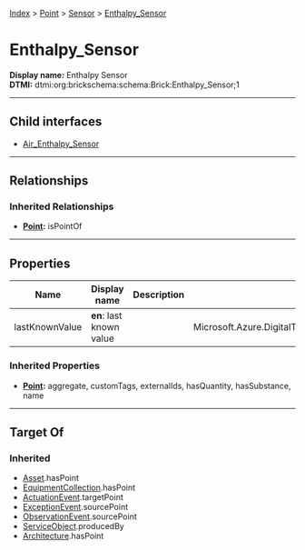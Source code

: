 [Index](../../../index.md) > [Point](../../Point.md) > [Sensor](../Sensor.md) > [Enthalpy_Sensor](#)
# Enthalpy_Sensor

**Display name:** Enthalpy Sensor<br />
**DTMI:** dtmi:org:brickschema:schema:Brick:Enthalpy_Sensor;1

---

## Child interfaces
* [Air_Enthalpy_Sensor](Air_Enthalpy_Sensor/Air_Enthalpy_Sensor.md)

---

## Relationships

### Inherited Relationships
* **[Point](../../Point.md):** isPointOf

---

## Properties

|Name|Display name|Description|Schema|Writable|
|-|-|-|-|-|
|lastKnownValue|**en**: last known value||Microsoft.Azure.DigitalTwins.Parser.Models.DTObjectInfo|True|
### Inherited Properties
* **[Point](../../Point.md):** aggregate, customTags, externalIds, hasQuantity, hasSubstance, name

---

## Target Of
### Inherited
* [Asset](../../../Asset/Asset.md).hasPoint
* [EquipmentCollection](../../../Collection/EquipmentCollection.md).hasPoint
* [ActuationEvent](../../../Event/PointEvent/ActuationEvent.md).targetPoint
* [ExceptionEvent](../../../Event/PointEvent/ExceptionEvent.md).sourcePoint
* [ObservationEvent](../../../Event/PointEvent/ObservationEvent.md).sourcePoint
* [ServiceObject](../../../Information/ServiceObject/ServiceObject.md).producedBy
* [Architecture](../../../Space/Architecture/Architecture.md).hasPoint
